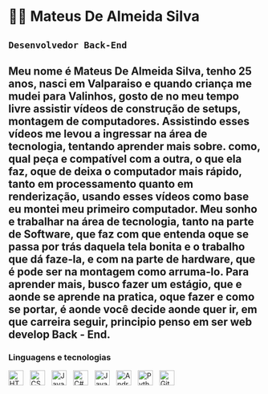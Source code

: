 
# 👨‍💻 Mateus De Almeida Silva 

**`Desenvolvedor Back-End`**
---
Meu nome é Mateus De Almeida Silva, tenho 25 anos, nasci em Valparaiso e quando criança me mudei para Valinhos, gosto de no meu tempo livre assistir vídeos de construção de setups, montagem de computadores.
Assistindo esses vídeos me levou a ingressar na área de tecnologia, tentando aprender mais sobre. como, qual peça e compatível com a outra, o que ela faz, oque de deixa o computador mais rápido, tanto em processamento quanto em renderização, usando esses vídeos como base eu montei meu primeiro computador.
 Meu sonho e trabalhar na área de tecnologia, tanto na parte de Software, que faz com que entenda oque se passa por trás daquela tela bonita e o trabalho que dá faze-la, e com na parte de hardware, que é pode ser na montagem como arruma-lo.
Para aprender mais, busco fazer um estágio, que e aonde se aprende na pratica, oque fazer e como se portar, é aonde você decide aonde quer ir, em que carreira seguir, principio penso em ser web develop Back - End.
---
### Linguagens e tecnologias

<img 
    align="left" 
    alt="HTML"
    title="HTML" 
    width="30px" 
    style="padding-right: 10px;" 
    src="https://cdn.jsdelivr.net/gh/devicons/devicon@latest/icons/html5/html5-original.svg" 
/>
<img 
    align="left" 
    alt="CSS" 
    title="CSS"
    width="30px" 
    style="padding-right: 10px;" 
    src="https://cdn.jsdelivr.net/gh/devicons/devicon@latest/icons/css3/css3-original.svg" 
/>
<img 
    align="left" 
    alt="JavaScipt" 
    title="JavaScript"
    width="30px" 
    style="padding-right: 10px;" 
    src="https://cdn.jsdelivr.net/gh/devicons/devicon@latest/icons/javascript/javascript-original.svg" 
/>
<img 
    align="left" 
    alt="C#" 
    title="C#"
    width="30px" 
    style="padding-right: 10px;" 
    src="https://cdn.jsdelivr.net/gh/devicons/devicon@latest/icons/java/java-original-wordmark.svg" 
/>
<img 
    align="left" 
    alt="Java" 
    title="Java"
    width="30px" 
    style="padding-right: 10px;" 
    src="https://cdn.jsdelivr.net/gh/devicons/devicon@latest/icons/java/java-original.svg" 
/>
<img 
    align="left" 
    alt="Android" 
    title="Android"
    width="30px" 
    style="padding-right: 10px;" 
    src="https://cdn.jsdelivr.net/gh/devicons/devicon@latest/icons/android/android-original.svg" 
/>


<img 
    align="left" 
    alt="Python" 
    title="Python"
    width="30px" 
    style="padding-right: 10px;" 
    src="https://cdn.jsdelivr.net/gh/devicons/devicon@latest/icons/python/python-original.svg" 
/>
<img 
    align="left" 
    alt="Git" 
    title="Git"
    width="30px" 
    style="padding-right: 10px;" 
    src="https://cdn.jsdelivr.net/gh/devicons/devicon@latest/icons/git/git-original.svg" 
/>
    
